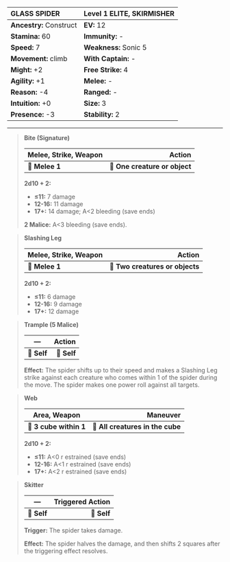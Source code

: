 | **GLASS SPIDER**                         | Level 1 ELITE, SKIRMISHER                |
|:-----------------------------------------|:-----------------------------------------|
| **Ancestry:** Construct                  | **EV:** 12                               |
| **Stamina:** 60                          | **Immunity:** -                          |
| **Speed:** 7                             | **Weakness:** Sonic 5                    |
| **Movement:** climb                      | **With Captain:** -                      |
| **Might:** +2                            | **Free Strike:** 4                       |
| **Agility:** +1                          | **Melee:** -                             |
| **Reason:** -4                           | **Ranged:** -                            |
| **Intuition:** +0                        | **Size:** 3                              |
| **Presence:** -3                         | **Stability:** 2                         |

---

> **Bite (Signature)**
> 
> | **Melee, Strike, Weapon** |                    **Action** |
> | ------------------------- | -----------------------------:|
> | **📏 Melee 1**            | **🎯 One creature or object** |
> 
> **2d10 + 2:**
> 
> - **≤11:** 7 damage
> - **12-16:** 11 damage
> - **17+:** 14 damage; A<2 bleeding (save ends)
> 
> **2 Malice:** A<3 bleeding (save ends).

> **Slashing Leg**
> 
> | **Melee, Strike, Weapon** |                      **Action** |
> | ------------------------- | -------------------------------:|
> | **📏 Melee 1**            | **🎯 Two creatures or objects** |
> 
> **2d10 + 2:**
> 
> - **≤11:** 6 damage
> - **12-16:** 9 damage
> - **17+:** 12 damage

> **Trample (5 Malice)**
> 
> | **—**       |  **Action** |
> | ----------- | -----------:|
> | **📏 Self** | **🎯 Self** |
> 
> **Effect:** The spider shifts up to their speed and makes a Slashing Leg strike against each creature who comes within 1 of the spider during the move. The spider makes one power roll against all targets.

> **Web**
> 
> | **Area, Weapon**       |                     **Maneuver** |
> | ---------------------- | --------------------------------:|
> | **📏 3 cube within 1** | **🎯 All creatures in the cube** |
> 
> **2d10 + 2:**
> 
> - **≤11:** A<0 r estrained (save ends)
> - **12-16:** A<1 r estrained (save ends)
> - **17+:** A<2 r estrained (save ends)

> **Skitter**
> 
> | **—**       | **Triggered Action** |
> | ----------- | --------------------:|
> | **📏 Self** |          **🎯 Self** |
> 
> **Trigger:** The spider takes damage.
> 
> **Effect:** The spider halves the damage, and then shifts 2 squares after the triggering effect resolves.
